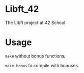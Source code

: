 # Libft_42
The Libft project at 42 School

# Usage
```make``` without bonus functions.

```make bonus``` to compile with bonuses.
